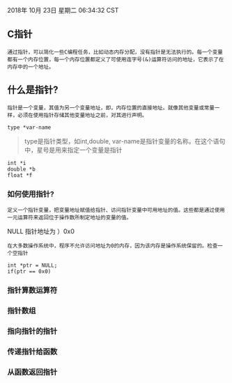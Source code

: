 2018年 10月 23日 星期二 06:34:32 CST

## C指针

	通过指针，可以简化一些C编程任务，比如动态内存分配，没有指针是无法执行的。每一个变量都有一个内存位置，每一个内存位置都定义了可使用连字号(&)运算符访问的地址，它表示了在内存中的一个地址。

## 什么是指针?

	指针是一个变量，其值为另一个变量地址，即，内存位置的直接地址。就像其他变量或常量一样，必须在使用指针存储其他变量地址之前，对其进行声明。

`type *var-name`

>type是指针类型，如int,double, var-name是指针变量的名称。在这个语句中，星号是用来指定一个变量是指针

```
int *i
double *b
float *f
```

### 如何使用指针?

	定义一个指针变量，把变量地址赋值给指针、访问指针变量中可用地址的值。这些都是通过使用一元运算符来返回位于操作数所制定地址的变量的值。

NULL 指针地址为 ）0x0
	
	在大多数操作系统中，程序不允许访问地址为0的内存，因为该内存是操作系统保留的。检查一个空指针

```
int *ptr = NULL;
if(ptr == 0x0)
```

### 指针算数运算符

### 指针数组

### 指向指针的指针

### 传递指针给函数

### 从函数返回指针

	
